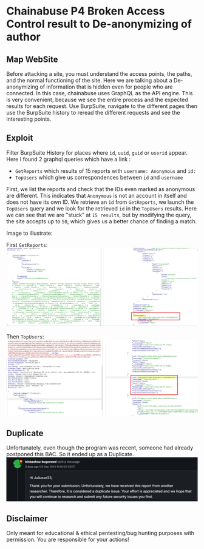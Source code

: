 # Chainabuse P4 Broken Access Control result to De-anonymizing of author

## Map WebSite
Before attacking a site, you must understand the access points, the paths, and the normal functioning of the site. Here we are talking about a De-anonymizing of information that is hidden even for people who are connected. In this case, chainabuse uses GraphQL as the API engine. This is very convenient, because we see the entire process and the expected results for each request.
Use BurpSuite, navigate to the different pages then use the BurpSuite history to reread the different requests and see the interesting points.

## Exploit
Filter BurpSuite History for places where ```id```, ```uuid```, ```guid``` or ```userid``` appear.
Here I found 2 graphql queries which have a link :
- ```GetReports``` which results of 15 reports with ```username: Anonymous``` and ```id:```
- ```TopUsers``` which give us correspondences between ```id``` and ```username```

First, we list the reports and check that the IDs even marked as anonymous are different. This indicates that ```Anonymous``` is not an account in itself and does not have its own ID. We retrieve an ```id``` from ```GetReports```, we launch the ```TopUsers``` query and we look for the retrieved ```id``` in the ```TopUsers``` results. Here we can see that we are "stuck" at ```15 results```, but by modifying the query, the site accepts up to ```50```, which gives us a better chance of finding a match.

Image to illustrate:

First ```GetReports```:
![GetReports](Images/getreports.png)

Then ```TopUsers```:
![TopUsers](Images/topusers.png)

## Duplicate
Unfortunately, even though the program was recent, someone had already postponed this BAC. So it ended up as a Duplicate.
![duplicate](Images/duplicate.png)

## Disclaimer
Only meant for educational & ethical pentesting/bug hunting purposes with permission. You are responsible for your actions!